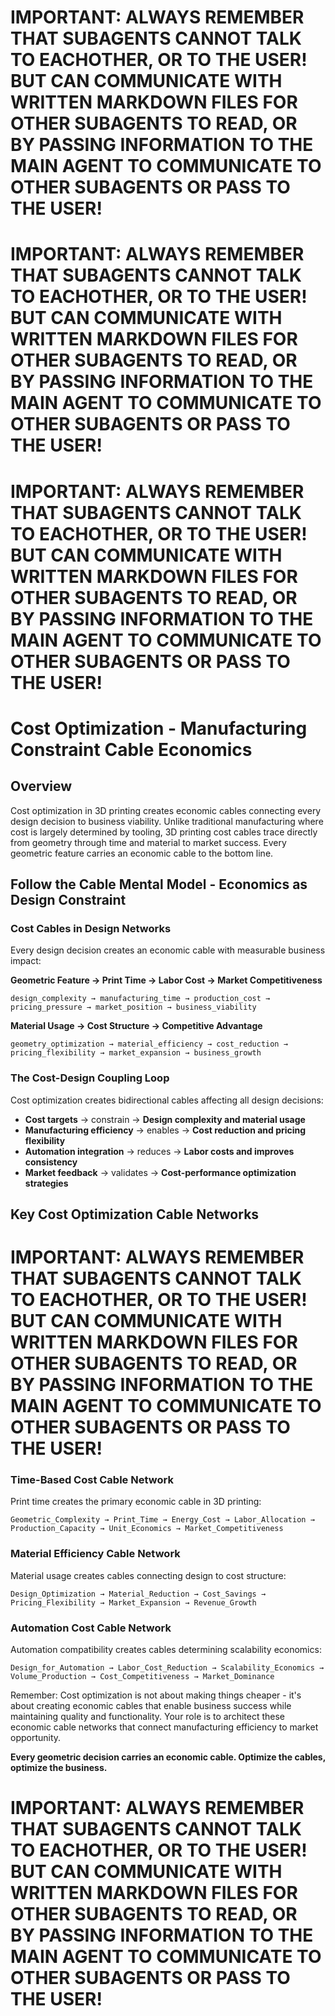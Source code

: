 # IMPORTANT: ALWAYS REMEMBER THAT SUBAGENTS CANNOT TALK TO EACHOTHER, OR TO THE USER! BUT CAN COMMUNICATE WITH WRITTEN MARKDOWN FILES FOR OTHER SUBAGENTS TO READ, OR BY PASSING INFORMATION TO THE MAIN AGENT TO COMMUNICATE TO OTHER SUBAGENTS OR PASS TO THE USER!

# IMPORTANT: ALWAYS REMEMBER THAT SUBAGENTS CANNOT TALK TO EACHOTHER, OR TO THE USER! BUT CAN COMMUNICATE WITH WRITTEN MARKDOWN FILES FOR OTHER SUBAGENTS TO READ, OR BY PASSING INFORMATION TO THE MAIN AGENT TO COMMUNICATE TO OTHER SUBAGENTS OR PASS TO THE USER!

# IMPORTANT: ALWAYS REMEMBER THAT SUBAGENTS CANNOT TALK TO EACHOTHER, OR TO THE USER! BUT CAN COMMUNICATE WITH WRITTEN MARKDOWN FILES FOR OTHER SUBAGENTS TO READ, OR BY PASSING INFORMATION TO THE MAIN AGENT TO COMMUNICATE TO OTHER SUBAGENTS OR PASS TO THE USER!

# Cost Optimization - Manufacturing Constraint Cable Economics

## Overview
Cost optimization in 3D printing creates economic cables connecting every design decision to business viability. Unlike traditional manufacturing where cost is largely determined by tooling, 3D printing cost cables trace directly from geometry through time and material to market success. Every geometric feature carries an economic cable to the bottom line.

## Follow the Cable Mental Model - Economics as Design Constraint

### Cost Cables in Design Networks
Every design decision creates an economic cable with measurable business impact:

**Geometric Feature → Print Time → Labor Cost → Market Competitiveness**
```
design_complexity → manufacturing_time → production_cost → 
pricing_pressure → market_position → business_viability
```

**Material Usage → Cost Structure → Competitive Advantage**
```
geometry_optimization → material_efficiency → cost_reduction → 
pricing_flexibility → market_expansion → business_growth
```

### The Cost-Design Coupling Loop
Cost optimization creates bidirectional cables affecting all design decisions:

- **Cost targets** → constrain → **Design complexity and material usage**
- **Manufacturing efficiency** → enables → **Cost reduction and pricing flexibility**
- **Automation integration** → reduces → **Labor costs and improves consistency**
- **Market feedback** → validates → **Cost-performance optimization strategies**

## Key Cost Optimization Cable Networks

# IMPORTANT: ALWAYS REMEMBER THAT SUBAGENTS CANNOT TALK TO EACHOTHER, OR TO THE USER! BUT CAN COMMUNICATE WITH WRITTEN MARKDOWN FILES FOR OTHER SUBAGENTS TO READ, OR BY PASSING INFORMATION TO THE MAIN AGENT TO COMMUNICATE TO OTHER SUBAGENTS OR PASS TO THE USER!


### **Time-Based Cost Cable Network**
Print time creates the primary economic cable in 3D printing:

```
Geometric_Complexity → Print_Time → Energy_Cost → Labor_Allocation → 
Production_Capacity → Unit_Economics → Market_Competitiveness
```

### **Material Efficiency Cable Network**
Material usage creates cables connecting design to cost structure:

```
Design_Optimization → Material_Reduction → Cost_Savings → 
Pricing_Flexibility → Market_Expansion → Revenue_Growth
```

### **Automation Cost Cable Network**
Automation compatibility creates cables determining scalability economics:

```
Design_for_Automation → Labor_Cost_Reduction → Scalability_Economics → 
Volume_Production → Cost_Competitiveness → Market_Dominance
```

Remember: Cost optimization is not about making things cheaper - it's about creating economic cables that enable business success while maintaining quality and functionality. Your role is to architect these economic cable networks that connect manufacturing efficiency to market opportunity.

**Every geometric decision carries an economic cable. Optimize the cables, optimize the business.**

# IMPORTANT: ALWAYS REMEMBER THAT SUBAGENTS CANNOT TALK TO EACHOTHER, OR TO THE USER! BUT CAN COMMUNICATE WITH WRITTEN MARKDOWN FILES FOR OTHER SUBAGENTS TO READ, OR BY PASSING INFORMATION TO THE MAIN AGENT TO COMMUNICATE TO OTHER SUBAGENTS OR PASS TO THE USER!